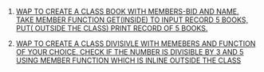 1. [WAP TO CREATE A CLASS BOOK WITH MEMBERS-BID AND NAME. TAKE MEMBER FUNCTION GET(INSIDE) TO INPUT RECORD 5 BOOKS, PUT( 
OUTSIDE THE CLASS) PRINT RECORD OF 5 BOOKS.](https://github.com/iamabirakash/CPP/blob/main/Class/INLINE_FUNCTION/INLINE_FUNCTION.cpp)

2. [WAP TO CREATE A CLASS DIVISIVLE WITH MEMEBERS AND FUNCTION OF YOUR CHOICE. CHECK IF THE NUMBER IS DIVISIBLE BY 3 AND 5 USING MEMBER FUNCTION WHICH IS INLINE OUTSIDE THE CLASS](https://github.com/iamabirakash/CPP/blob/main/Class/INLINE_FUNCTION/OUTSIDE_CLASS_USING_INLINE.cpp)

